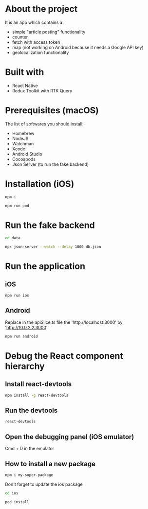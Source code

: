 # About the project 
It is an app which contains a : 
- simple "article posting" functionality
- counter
- fetch with access token 
- map (not working on Android because it needs a Google API key)
- geolocalization functionality 

# Built with 
- React Native
- Redux Toolkit with RTK Query

# Prerequisites (macOS)
The list of softwares you should install:
- Homebrew  
- NodeJS
- Watchman
- Xcode
- Android Studio
- Cocoapods
- Json Server (to run the fake backend)

# Installation (iOS)
```sh
npm i
```
```sh
npm run pod
```

# Run the fake backend
```sh
cd data
```
```sh
npx json-server --watch --delay 1000 db.json
```

# Run the application
## iOS
```sh
npm run ios
```

## Android
Replace in the apiSlice.ts file the 'http://localhost:3000' by 'http://10.0.2.2:3000'

```sh
npm run android
```

# Debug the  React component hierarchy
## Install react-devtools
```sh
npm install -g react-devtools
```
## Run the devtools
```sh
react-devtools
```
## Open the debugging panel (iOS emulator)
Cmd + D in the emulator

## How to install a new package
```sh
npm i my-super-package
```

Don't forget to update the ios package

```sh
cd ios
```
```sh
pod install
```
